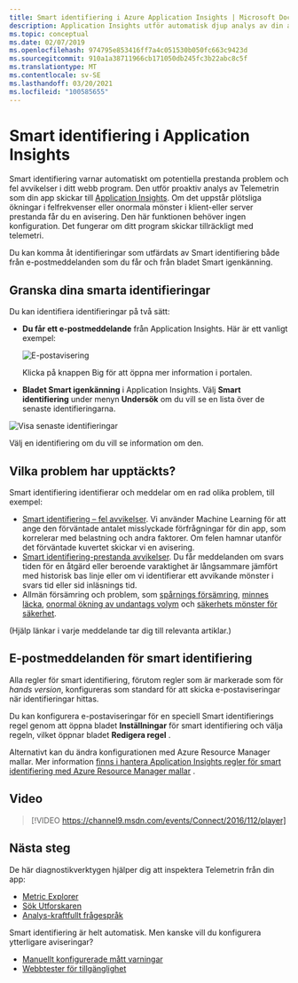 ```yaml
---
title: Smart identifiering i Azure Application Insights | Microsoft Docs
description: Application Insights utför automatisk djup analys av din app-telemetri och varnar dig om potentiella problem.
ms.topic: conceptual
ms.date: 02/07/2019
ms.openlocfilehash: 974795e853416ff7a4c051530b050fc663c9423d
ms.sourcegitcommit: 910a1a38711966cb171050db245fc3b22abc8c5f
ms.translationtype: MT
ms.contentlocale: sv-SE
ms.lasthandoff: 03/20/2021
ms.locfileid: "100585655"
---
```

# <a name="smart-detection-in-application-insights"></a>Smart identifiering i Application Insights
 Smart identifiering varnar automatiskt om potentiella prestanda problem och fel avvikelser i ditt webb program. Den utför proaktiv analys av Telemetrin som din app skickar till [Application Insights](./app-insights-overview.md). Om det uppstår plötsliga ökningar i felfrekvenser eller onormala mönster i klient-eller server prestanda får du en avisering. Den här funktionen behöver ingen konfiguration. Det fungerar om ditt program skickar tillräckligt med telemetri.

Du kan komma åt identifieringar som utfärdats av Smart identifiering både från e-postmeddelanden som du får och från bladet Smart igenkänning.

## <a name="review-your-smart-detections"></a>Granska dina smarta identifieringar
Du kan identifiera identifieringar på två sätt:

* **Du får ett e-postmeddelande** från Application Insights. Här är ett vanligt exempel:
  
    ![E-postavisering](./media/proactive-diagnostics/03.png)
  
    Klicka på knappen Big för att öppna mer information i portalen.
* **Bladet Smart igenkänning** i Application Insights. Välj **Smart identifiering** under menyn **Undersök** om du vill se en lista över de senaste identifieringarna.

![Visa senaste identifieringar](./media/proactive-diagnostics/04.png)

Välj en identifiering om du vill se information om den.

## <a name="what-problems-are-detected"></a>Vilka problem har upptäckts?
Smart identifiering identifierar och meddelar om en rad olika problem, till exempel:

* [Smart identifiering – fel avvikelser](./proactive-failure-diagnostics.md). Vi använder Machine Learning för att ange den förväntade antalet misslyckade förfrågningar för din app, som korrelerar med belastning och andra faktorer. Om felen hamnar utanför det förväntade kuvertet skickar vi en avisering.
* [Smart identifiering-prestanda avvikelser](./proactive-performance-diagnostics.md). Du får meddelanden om svars tiden för en åtgärd eller beroende varaktighet är långsammare jämfört med historisk bas linje eller om vi identifierar ett avvikande mönster i svars tid eller sid inläsnings tid.   
* Allmän försämring och problem, som [spårnings försämring](./proactive-trace-severity.md), [minnes läcka](./proactive-potential-memory-leak.md), [onormal ökning av undantags volym](./proactive-exception-volume.md) och [säkerhets mönster för säkerhet](./proactive-application-security-detection-pack.md).

(Hjälp länkar i varje meddelande tar dig till relevanta artiklar.)

## <a name="smart-detection-email-notifications"></a>E-postmeddelanden för smart identifiering

Alla regler för smart identifiering, förutom regler som är markerade som för _hands version_, konfigureras som standard för att skicka e-postaviseringar när identifieringar hittas.

Du kan konfigurera e-postaviseringar för en speciell Smart identifierings regel genom att öppna bladet **Inställningar** för smart identifiering och välja regeln, vilket öppnar bladet **Redigera regel** .

Alternativt kan du ändra konfigurationen med Azure Resource Manager mallar. Mer information [finns i hantera Application Insights regler för smart identifiering med Azure Resource Manager mallar](./proactive-arm-config.md) .

## <a name="video"></a>Video

> [!VIDEO https://channel9.msdn.com/events/Connect/2016/112/player]

## <a name="next-steps"></a>Nästa steg
De här diagnostikverktygen hjälper dig att inspektera Telemetrin från din app:

* [Metric Explorer](../essentials/metrics-charts.md)
* [Sök Utforskaren](./diagnostic-search.md)
* [Analys-kraftfullt frågespråk](../logs/log-analytics-tutorial.md)

Smart identifiering är helt automatisk. Men kanske vill du konfigurera ytterligare aviseringar?

* [Manuellt konfigurerade mått varningar](../alerts/alerts-log.md)
* [Webbtester för tillgänglighet](./monitor-web-app-availability.md)